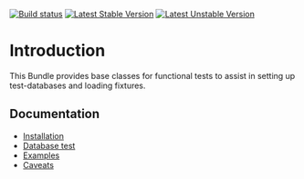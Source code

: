 [![Build status][Travis Master image]][Travis Master]
[![Latest Stable Version](https://poser.pugx.org/liip/test-fixtures-bundle/v/stable)](https://packagist.org/packages/liip/test-fixtures-bundle)
[![Latest Unstable Version](https://poser.pugx.org/liip/test-fixtures-bundle/v/unstable)](https://packagist.org/packages/liip/test-fixtures-bundle)

Introduction
============

This Bundle provides base classes for functional tests to assist in setting up
test-databases and loading fixtures.

Documentation
------------

* [Installation](doc/installation.md)
* [Database test](doc/database.md)
* [Examples](doc/examples.md)
* [Caveats](doc/caveats.md)

[Travis Master]: https://travis-ci.com/liip/LiipTestFixturesBundle
[Travis Master image]: https://travis-ci.com/liip/LiipTestFixturesBundle.svg?branch=master
